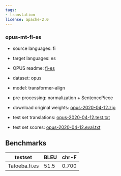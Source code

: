 ```yaml
---
tags:
- translation
license: apache-2.0
---
```


### opus-mt-fi-es

* source languages: fi
* target languages: es
*  OPUS readme: [fi-es](https://github.com/Helsinki-NLP/OPUS-MT-train/blob/master/models/fi-es/README.md)

*  dataset: opus
* model: transformer-align
* pre-processing: normalization + SentencePiece
* download original weights: [opus-2020-04-12.zip](https://object.pouta.csc.fi/OPUS-MT-models/fi-es/opus-2020-04-12.zip)
* test set translations: [opus-2020-04-12.test.txt](https://object.pouta.csc.fi/OPUS-MT-models/fi-es/opus-2020-04-12.test.txt)
* test set scores: [opus-2020-04-12.eval.txt](https://object.pouta.csc.fi/OPUS-MT-models/fi-es/opus-2020-04-12.eval.txt)

## Benchmarks

| testset               | BLEU  | chr-F |
|-----------------------|-------|-------|
| Tatoeba.fi.es 	| 51.5 	| 0.700 |

